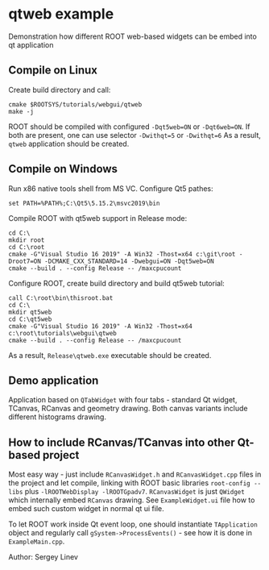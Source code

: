 # qtweb example

Demonstration how different ROOT web-based widgets can be embed into qt application

## Compile on Linux

Create build directory and call:

    cmake $ROOTSYS/tutorials/webgui/qtweb
    make -j

ROOT should be compiled with configured `-Dqt5web=ON` or `-Dqt6web=ON`.
If both are present, one can use selector `-Dwithqt=5` or `-Dwithqt=6`
As a result, `qtweb` application should be created.

## Compile on Windows

Run x86 native tools shell from MS VC.  Configure Qt5 pathes:

    set PATH=%PATH%;C:\Qt5\5.15.2\msvc2019\bin

Compile ROOT with qt5web support in Release mode:

    cd C:\
    mkdir root
    cd C:\root
    cmake -G"Visual Studio 16 2019" -A Win32 -Thost=x64 c:\git\root -Droot7=ON -DCMAKE_CXX_STANDARD=14 -Dwebgui=ON -Dqt5web=ON
    cmake --build . --config Release -- /maxcpucount

Configure ROOT, create build directory and build qt5web tutorial:

    call C:\root\bin\thisroot.bat
    cd C:\
    mkdir qt5web
    cd C:\qt5web
    cmake -G"Visual Studio 16 2019" -A Win32 -Thost=x64 c:\root\tutorials\webgui\qtweb
    cmake --build . --config Release -- /maxcpucount

As a result, `Release\qtweb.exe` executable should be created.


## Demo application

Application based on `QTabWidget` with four tabs - standard Qt widget,
TCanvas, RCanvas and geometry drawing. Both canvas variants include different histograms drawing.


## How to include RCanvas/TCanvas into other Qt-based project

Most easy way - just include `RCanvasWidget.h` and `RCanvasWidget.cpp` files
in the project and let compile, linking with ROOT basic libraries `root-config --libs` plus `-lROOTWebDisplay -lROOTGpadv7`.
`RCanvasWidget` is just `QWidget` which internally embed `RCanvas` drawing.
See `ExampleWidget.ui` file how to embed such custom widget in normal qt ui file.

To let ROOT work inside Qt event loop, one should instantiate `TApplication` object and
regularly call `gSystem->ProcessEvents()` - see how it is done in `ExampleMain.cpp`.

Author: Sergey Linev
